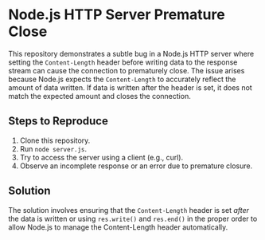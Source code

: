 # Node.js HTTP Server Premature Close

This repository demonstrates a subtle bug in a Node.js HTTP server where setting the `Content-Length` header before writing data to the response stream can cause the connection to prematurely close. The issue arises because Node.js expects the `Content-Length` to accurately reflect the amount of data written. If data is written after the header is set, it does not match the expected amount and closes the connection.

## Steps to Reproduce

1. Clone this repository.
2. Run `node server.js`.
3. Try to access the server using a client (e.g., curl).
4. Observe an incomplete response or an error due to premature closure.

## Solution

The solution involves ensuring that the `Content-Length` header is set *after* the data is written or using `res.write()` and `res.end()` in the proper order to allow Node.js to manage the Content-Length header automatically.